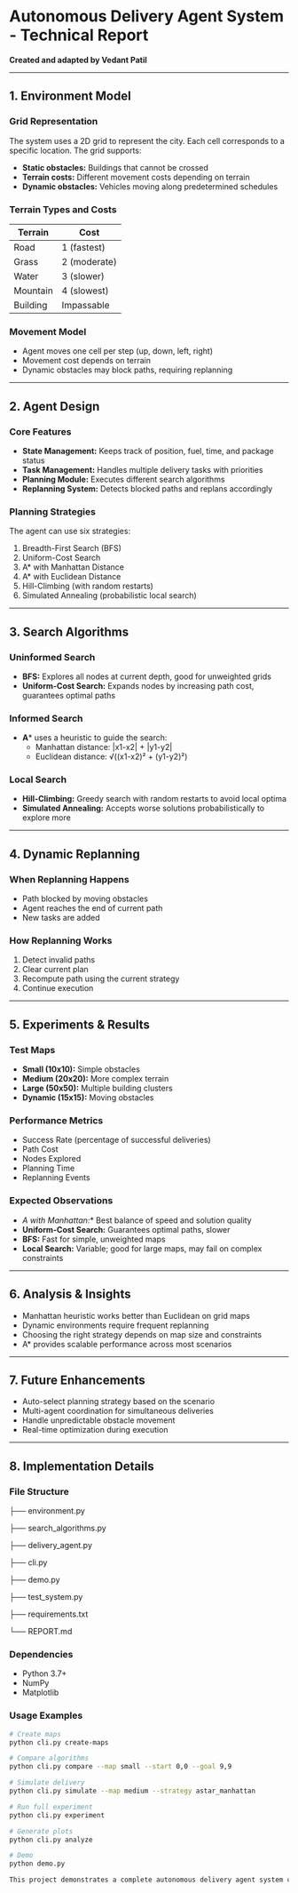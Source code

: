 # Autonomous Delivery Agent System - Technical Report

**Created and adapted by Vedant Patil**

---

## 1. Environment Model

### Grid Representation
The system uses a 2D grid to represent the city. Each cell corresponds to a specific location. The grid supports:

- **Static obstacles:** Buildings that cannot be crossed  
- **Terrain costs:** Different movement costs depending on terrain  
- **Dynamic obstacles:** Vehicles moving along predetermined schedules

### Terrain Types and Costs
| Terrain   | Cost |
|-----------|------|
| Road      | 1 (fastest) |
| Grass     | 2 (moderate) |
| Water     | 3 (slower) |
| Mountain  | 4 (slowest) |
| Building  | Impassable |

### Movement Model
- Agent moves one cell per step (up, down, left, right)  
- Movement cost depends on terrain  
- Dynamic obstacles may block paths, requiring replanning  

---

## 2. Agent Design

### Core Features
- **State Management:** Keeps track of position, fuel, time, and package status  
- **Task Management:** Handles multiple delivery tasks with priorities  
- **Planning Module:** Executes different search algorithms  
- **Replanning System:** Detects blocked paths and replans accordingly  

### Planning Strategies
The agent can use six strategies:

1. Breadth-First Search (BFS)  
2. Uniform-Cost Search  
3. A* with Manhattan Distance  
4. A* with Euclidean Distance  
5. Hill-Climbing (with random restarts)  
6. Simulated Annealing (probabilistic local search)

---

## 3. Search Algorithms

### Uninformed Search
- **BFS:** Explores all nodes at current depth, good for unweighted grids  
- **Uniform-Cost Search:** Expands nodes by increasing path cost, guarantees optimal paths  

### Informed Search
- **A*** uses a heuristic to guide the search:  
  - Manhattan distance: |x1-x2| + |y1-y2|  
  - Euclidean distance: √((x1-x2)² + (y1-y2)²)

### Local Search
- **Hill-Climbing:** Greedy search with random restarts to avoid local optima  
- **Simulated Annealing:** Accepts worse solutions probabilistically to explore more  

---

## 4. Dynamic Replanning

### When Replanning Happens
- Path blocked by moving obstacles  
- Agent reaches the end of current path  
- New tasks are added

### How Replanning Works
1. Detect invalid paths  
2. Clear current plan  
3. Recompute path using the current strategy  
4. Continue execution  

---

## 5. Experiments & Results

### Test Maps
- **Small (10x10):** Simple obstacles  
- **Medium (20x20):** More complex terrain  
- **Large (50x50):** Multiple building clusters  
- **Dynamic (15x15):** Moving obstacles

### Performance Metrics
- Success Rate (percentage of successful deliveries)  
- Path Cost  
- Nodes Explored  
- Planning Time  
- Replanning Events  

### Expected Observations
- **A* with Manhattan:** Best balance of speed and solution quality  
- **Uniform-Cost Search:** Guarantees optimal paths, slower  
- **BFS:** Fast for simple, unweighted maps  
- **Local Search:** Variable; good for large maps, may fail on complex constraints  

---

## 6. Analysis & Insights
- Manhattan heuristic works better than Euclidean on grid maps  
- Dynamic environments require frequent replanning  
- Choosing the right strategy depends on map size and constraints  
- A* provides scalable performance across most scenarios  

---

## 7. Future Enhancements
- Auto-select planning strategy based on the scenario  
- Multi-agent coordination for simultaneous deliveries  
- Handle unpredictable obstacle movement  
- Real-time optimization during execution  

---

## 8. Implementation Details

### File Structure
├── environment.py

├── search_algorithms.py

├── delivery_agent.py

├── cli.py

├── demo.py

├── test_system.py

├── requirements.txt

└── REPORT.md


### Dependencies
- Python 3.7+  
- NumPy  
- Matplotlib  

### Usage Examples
```bash
# Create maps
python cli.py create-maps

# Compare algorithms
python cli.py compare --map small --start 0,0 --goal 9,9

# Simulate delivery
python cli.py simulate --map medium --strategy astar_manhattan

# Run full experiment
python cli.py experiment

# Generate plots
python cli.py analyze

# Demo
python demo.py

This project demonstrates a complete autonomous delivery agent system capable of handling dynamic obstacles, multiple terrains, and various planning strategies. Developed and adapted by Vedant Patil.
